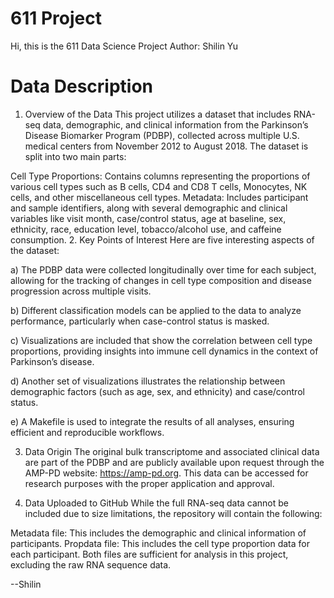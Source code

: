 # 611 Project
Hi, this is the 611 Data Science Project
Author: Shilin Yu


# Data Description

1. Overview of the Data
This project utilizes a dataset that includes RNA-seq data, demographic, and clinical information from the Parkinson’s Disease Biomarker Program (PDBP), collected across multiple U.S. medical centers from November 2012 to August 2018. The dataset is split into two main parts:

Cell Type Proportions: Contains columns representing the proportions of various cell types such as B cells, CD4 and CD8 T cells, Monocytes, NK cells, and other miscellaneous cell types.
Metadata: Includes participant and sample identifiers, along with several demographic and clinical variables like visit month, case/control status, age at baseline, sex, ethnicity, race, education level, tobacco/alcohol use, and caffeine consumption.
2. Key Points of Interest
Here are five interesting aspects of the dataset:

a) The PDBP data were collected longitudinally over time for each subject, allowing for the tracking of changes in cell type composition and disease progression across multiple visits.

b) Different classification models can be applied to the data to analyze performance, particularly when case-control status is masked.

c) Visualizations are included that show the correlation between cell type proportions, providing insights into immune cell dynamics in the context of Parkinson’s disease.

d) Another set of visualizations illustrates the relationship between demographic factors (such as age, sex, and ethnicity) and case/control status.

e) A Makefile is used to integrate the results of all analyses, ensuring efficient and reproducible workflows.

3. Data Origin
The original bulk transcriptome and associated clinical data are part of the PDBP and are publicly available upon request through the AMP-PD website: https://amp-pd.org. This data can be accessed for research purposes with the proper application and approval.

4. Data Uploaded to GitHub
While the full RNA-seq data cannot be included due to size limitations, the repository will contain the following:

Metadata file: This includes the demographic and clinical information of participants.
Propdata file: This includes the cell type proportion data for each participant.
Both files are sufficient for analysis in this project, excluding the raw RNA sequence data.


--Shilin